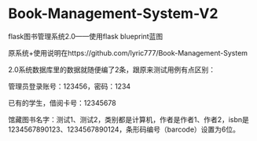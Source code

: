 # Book-Management-System-V2
flask图书管理系统2.0——使用flask blueprint蓝图

原系统+使用说明在https://github.com/lyric777/Book-Management-System

2.0系统数据库里的数据就随便编了2条，跟原来测试用例有点区别：

管理员登录账号：123456，密码：1234

已有的学生，借阅卡号：12345678

馆藏图书名字：测试1、测试2，类别都是计算机，作者是作者1、作者2，isbn是1234567890123、1234567890124，条形码编号（barcode）设置为6位。
